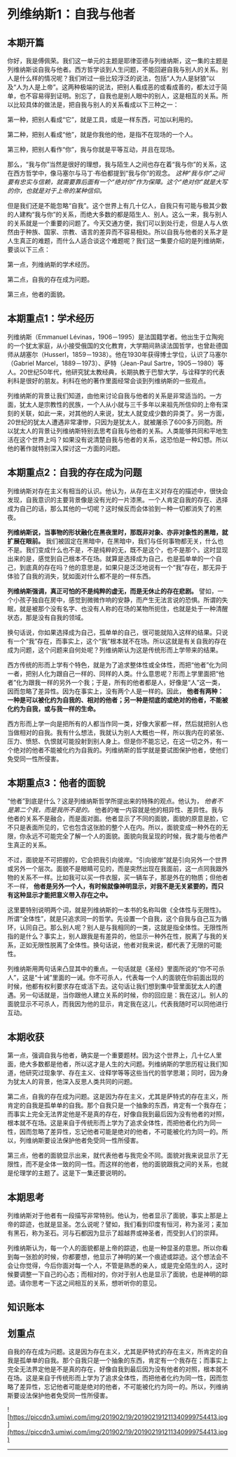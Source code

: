 # 列维纳斯1：自我与他者

## 本期开篇

你好，我是傅佩荣。我们这一单元的主题是耶律亚德与列维纳斯，这一集的主题是列维纳斯谈自我与他者。西方哲学谈到人生问题，不能回避自我与别人的关系。别人是什么样的情况呢？我们听过一些比较浮泛的说法，包括“人为人是豺狼”以及“人为人是上帝”。这两种极端的说法，把别人看成恶的或看成善的，都太过于简单，也不容易得到证明。别忘了，自我也是别人眼中的别人，这是相互的关系。所以比较具体的做法是，把自我与别人的关系看成以下三种之一：

第一种，把别人看成“它”，就是工具，或是一样东西，可加以利用的。

第二种，把别人看成“他”，就是你我他的他，是指不在现场的一个人。

第三种，把别人看作“你”，我与你就是平等互动，并且在现场。

那么，“我与你”当然是很好的理想，我与陌生人之间也存在着“我与你”的关系，这在西方哲学中，像马塞尔与马丁·布伯都提到“我与你”的观念。 *这种“我与你”之间要有忠实与信赖，就需要靠后面有一个“绝对你”作为保障。这个“绝对你”就是大写的你，也就是对于上帝的某种信仰。*

但是我们还是不能忽略“自我”。这个世界上有几十亿人，自我只有可能与极其少数的人建构“我与你”的关系，而绝大多数的都是陌生人、别人。这么一来，我与别人的关系就是一个重要的问题了。今天交通方便，我们可以到处行走，但是人与人依然由于种族、国家、宗教、语言的差异而不容易相处。所以自我与他者的关系才是人生真正的难题，而什么人适合谈这个难题呢？我们这一集要介绍的是列维纳斯，要谈以下三点：

第一点，列维纳斯的学术经历。

第二点，自我的存在成为问题。

第三点，他者的面貌。

## 本期重点1：学术经历

列维纳斯（Emmanuel Lévinas，1906－1995）是法国籍学者。他出生于立陶宛的一个犹太家庭，从小接受俄国的文化教育，大学期间熟读法国哲学，也曾赴德国师从胡塞尔（Husserl，1859－1938）。他在1930年获得博士学位，认识了马塞尔（Gabriel Marcel，1889－1973）、萨特（Jean-Paul Sartre，1905－1980）等人。20世纪50年代，他研究犹太教经典，长期执教于巴黎大学，与诠释学的代表利科是很好的朋友。利科在他的著作里面经常会谈到列维纳斯的一些观点。

列维纳斯的背景让我们知道，由他来讨论自我与他者的关系是非常适当的。一方面，犹太人是宗教性的民族，一个人从小就与三千多年以来祖先所信仰的上帝有深刻的关联，如此一来，对其他的人来说，犹太人就变成少数的异类了。另一方面，20世纪的犹太人遭遇非常凄惨，只因为是犹太人，就被屠杀了600多万同胞。所以犹太人的背景让列维纳斯特别去思考自我与他者的关系。人类能够共同和平地生活在这个世界上吗？如果没有说清楚自我与他者的关系，这恐怕是一种幻想。所以他的著作就特别深入探讨这一方面的问题。 

## 本期重点2：自我的存在成为问题

列维纳斯对存在主义有相当的认识。他认为，从存在主义对存在的描述中，很快会发现，自我意识的主要背景像是没有光的一片漆黑。一个人肯定自我的存在、选择成为自己的话，那么其他的一切呢？这时候反而会体验到一种一切都消失了的黑夜。

 **列维纳斯说，当事物的形状融化在黑夜里时，那既非对象、亦非对象性的黑暗，就扩展在眼前。** 我们被固定在黑暗中，在黑暗中，我们与任何事物都无关，什么也不是。我们变成什么也不是，不是纯粹的无，既不是这个，也不是那个。这时显现出来的是，感觉到自己根本不在场。就算是选择成为自己，也是孤单单的一个自己，到底真的存在吗？他的意思是，如果只是泛泛地说有一个“我”存在，那无异于体验了自我的消失，犹如面对什么都不是的一样东西。

 **列维纳斯强调，真正可怕的不是纯粹的虚无，而是无休止的存在悲剧。** 譬如，一个小孩子独自在房中，感觉到微微作响的安静，而产生无法言说的恐惧。所谓的失眠，就是被那个没有名字、也没有人称的在场的某物所扼住，也就是处于一种清醒状态，那是没有自我的领域。

换句话说，你如果选择成为自己，孤单单的自己，很可能就陷入这样的结果。只说有一个“我”存在，而事实上，这个“我”根本就不在场。所以这就是有关自我的存在成为问题，这个问题来自何处呢？列维纳斯认为这是传统形而上学带来的结果。

西方传统的形而上学有个特色，就是为了追求整体性或全体性，而把“他者”化为同一者，把别人化为跟自己一样的、同样的人类。什么意思呢？形而上学里面把“他者”化为跟我一样的另外一个我；于是，所有的他者都是人，好像是“人”这一类，因而忽略了差异性。因为在事实上，没有两个人是一样的。因此， **他者有两种：一种是可以被化约为自我的、相对的他者；另一种是彻底的或绝对的他者，不能被化约为自我，或与我一样的生命。**

西方形而上学一向是把所有的人都当作同一类，好像大家都一样，然后就把别人也当做相对的自我。我有什么想法，我就认为别人大概也一样，所以我内在的紧张、压力、愤怒、仇恨就可能投射到别人身上。但是你不能忘记，在这一切之外，有一个绝对的他者不能被化约为自我的。列维纳斯的哲学就是要试图保护他者，使他们免受同一性所侵害。

## 本期重点3：他者的面貌

“他者”到底是什么？这是列维纳斯哲学所提出来的特殊的观点。他认为， *他者不是第二个我，而是我所不是的。* 他者的唯一内容就是他的相异性、差异性。我与他者的关系不是融合，而是面对面。他者显示了不同的面貌，面貌的原意是脸，它不只是表面所见的，它也包含这张脸的整个人在内。所以，面貌变成一种外在的无限，你永远不可能完全了解一个人的面貌。面貌向我呈现的时候，我才能与他者产生真正的关系。

不过，面貌是不可把握的，它会把我引向彼岸。“引向彼岸”就是引向另外一个世界或另外一个层次。面貌不是眼睛可见的，而是突然出现在我面前，这一点同我跟外物的关系不一样。比如我可以买一件衣服，买一辆车子，那是外在的物质；但他者不一样， **他者是另外一个人，有时候就像神明显示，对我不是无关紧要的，而只有这种显示才能把意义带入存在之中。**

这里要特别说明两个词，就是列维纳斯的一本书的名称叫做《全体性与无限性》。所谓“全体性”，就是只追求同一的哲学。先设置一个自我，这个自我与自己互为循环，认同自己。那么别人呢？别人是与我相同的一类，这就是指全体性。无限性所指的是什么？事实上，别人跟我是有差异的，他显示一种外在性，脱离了与我的关系，正如无限性脱离了全体性。换句话说，他者对我来说，都代表了无限的可能性。

列维纳斯用两句话来凸显其中的重点。一句话就是《圣经》里面所说的“你不可杀人”，这是“十诫”里面的一诫。你不可杀人，代表每一个人的面貌在你前面出现的时候，他都有权利要求存在或活下去。这句话让我们想到集中营里面犹太人的遭遇。另一句话就是，当你跟他人建立关系的时候，你的回应是：我在这儿。别人的面貌显示不可杀人，而我因为他的显示，肯定我在这儿，代表我随时可以同他进行互动。

## 本期收获

第一点，强调自我与他者，确实是一个重要题材。因为这个世界上，几十亿人里面，绝大多数都是他者，所以这才是人生的大问题。列维纳斯的学思历程让我们知道，他研究过现象学、存在主义、诠释学等等这些当代的哲学思潮；同时，因为身为犹太人的背景，他深入反思人类共同的问题。

第二点，自我的存在成为问题。这是因为存在主义，尤其是萨特式的存在主义，所肯定的自我是孤单单的自我。那个自我只是一个抽象的东西，肯定有一个我存在；而事实上完全无法界定他是不是真的存在，好像自我到最后因为没有他者的对照，根本就不在场。这是来自于传统形而上学为了追求全体性，而把他者化约为同一性，因而忽略了差异性，忘记他者可能是绝对的他者，不可能被化约为同一的。所以，列维纳斯要设法保护他者免受同一性所侵害。

第三点，他者的面貌显示出来，就代表他者与我完全不同。面貌对我来说显示了无限性，而不是全体一致的同一性。而这样的他者，他的面貌跟我之间的关系，也就是伦理学的主题了。这是下一集还要说明的。

## 本期思考

列维纳斯对于他者有一段描写非常特别。他认为，他者显示了面貌，事实上那是上帝的踪迹，也就是显圣。怎么说呢？譬如，我们看到印度有恒河，称为圣河；麦加有黑石，称为圣石。河与石都因为显示了超越界或神圣者，而受到人们的崇拜。

列维纳斯认为，每一个人的面貌都是上帝的踪迹，也是一种显圣的意思。所以你看到每一张脸的时候，你都要想，他显示了神明的某一个痕迹或踪迹。这个想法会不会让你觉得，今后你面对每一个人，不管是熟悉的亲人，或是完全陌生的人，这时候要调整一下自己的心态；而相对的，你对于别人也是显示了面貌，也是神明的踪迹。请你思考一下这之间相互的关系，想听听你的意见。

## 知识账本

## 划重点

自我的存在成为问题。这是因为存在主义，尤其是萨特式的存在主义，所肯定的自我是孤单单的自我。那个自我只是一个抽象的东西，肯定有一个我存在；而事实上完全无法界定他是不是真的存在，好像自我到最后因为没有他者的对照，根本就不在场。这是来自于传统形而上学为了追求全体性，而把他者化约为同一性，因而忽略了差异性，忘记他者可能是绝对的他者，不可能被化约为同一的。所以，列维纳斯要设法保护他者免受同一性所侵害。

![https://piccdn3.umiwi.com/img/201902/19/201902191211340999754413.jpg](https://piccdn3.umiwi.com/img/201902/19/201902191211340999754413.jpg)

---
